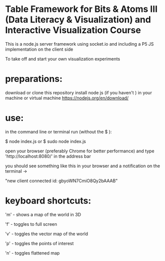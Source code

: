 # Table Framework for Bits & Atoms III (Data Literacy & Visualization) and Interactive Visualization Course

This is a node.js server framework using socket.io and including a P5 JS implementation on the client side

To take off and start your own visualization experiments

# preparations:
download or clone this repository
install node js (if you haven't ) in  your machine or virtual machine
https://nodejs.org/en/download/

# use:
in the command line or terminal run (without the $ ):

$ node index.js
or
$ sudo node index.js

open your browser (preferably Chrome for better performance) and type 'http://localhost:8080/' in the address bar

you should see something like this in your browser and a notification on the terminal ->

"new client connected id:  gbyoWN7CmiO8Qy2bAAAB"

# keyboard shortcuts:

'm' - shows a map of the world in 3D

'f' - toggles to full screen

'v' - toggles the vector map of the world

'p' - toggles the points of interest

'n' - toggles flattened map






